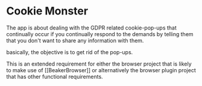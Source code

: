 # Cookie Monster

The app is about dealing with the GDPR related cookie-pop-ups that continually occur if you continually respond to the demands by telling them that you don't want to share any information with them.

basically, the objective is to get rid of the pop-ups.

This is an extended requirement for either the browser project that is likely to make use of [[BeakerBrowser]] or alternatively the browser plugin project that has other functional requirements.  